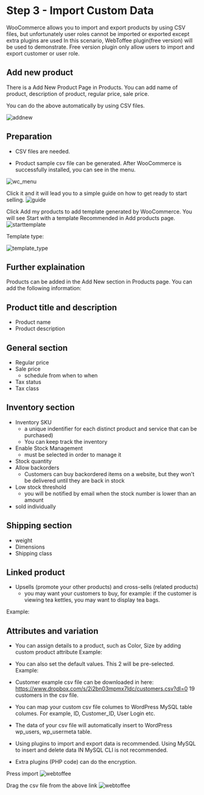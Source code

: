 # Step 3 - Import Custom Data

WooCommerce allows you to import and export products by using CSV files, but unfortunately user roles cannot be imported or exported except extra plugins are used
In this scenario, WebToffee plugin(free version) will be used to demonstrate. Free version plugin only allow users to import and export customer or user role.

## Add new product
There is a Add New Product Page in Products. You can add name of product, description of product, regular price, sale price.

You can do the above automatically by using CSV files.

![addnew](./assets/addnew_gui.png)

## Preparation
- CSV files are needed. 

- Product sample csv file can be generated. After WooCommerce is successfully installed, you can see in the menu.

![wc_menu](./assets/wc_menu.png)

Click it and it will lead you to a simple guide on how to get ready to start selling.
![guide](./assets/guide.png)

Click Add my products to add template generated by WooCommerce. You will see Start with a template Recommended in Add products page.
![starttemplate](./assets/starttemplate.png)

Template type:

![template_type](./assets/template_type.png)

## Further explaination
Products can be added in the Add New section in Products page. You can add the following information:

## Product title and description 
- Product name
- Product description

## General section 
- Regular price
- Sale price 
   - schedule from when to when
- Tax status
- Tax class 
## Inventory section 
- Inventory SKU 
  - a unique indentifier for each distinct product and service that can be purchased)
  - You can keep track the inventory
- Enable Stock Management 
    - must be selected in order to manage it
- Stock quantity 
- Allow backorders 
  - Customers can buy backordered items on a website, but they won't be delivered until they are back in stock
- Low stock threshold
  - you will be notified by email when the stock number is lower than an amount
- sold individually 

## Shipping section 
- weight
- Dimensions
- Shipping class

## Linked product
- Upsells (promote your other products) and cross-sells (related products)
   - you may want your customers to buy, for example: if the customer is viewing tea kettles, you may want to display tea bags.

Example:


## Attributes and variation
- You can assign details to a product, such as Color, Size by adding custom product attribute
Example:


- You can also set the default values. This 2 will be pre-selected.
Example:







- Customer example csv file can be downloaded in here:
https://www.dropbox.com/s/2i2bn03mpmx7ldc/customers.csv?dl=0
19 customers in the csv file.
- You can map your custom csv file columes to WordPress MySQL table columes. For example, ID, Customer_ID, User Login etc. 
- The data of your csv file will automatically insert to WordPress wp_users, wp_usermeta table.
- Using plugins to import and export data is recommended. Using MySQL to insert and delete data IN MySQL CLI is not recommended.
- Extra plugins (PHP code) can do the encryption.

Press import
![webtoffee](./assets/webtoffeeimex.png)

Drag the csv file from the above link
![webtoffee](./assets/webtoffeedrag.png)





